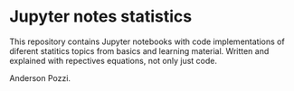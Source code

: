 # Jupyter notes statistics

This repository contains Jupyter notebooks with code implementations of diferent statitics topics from basics and learning material.
Written and explained with repectives equations, not only just code.

Anderson Pozzi.   
